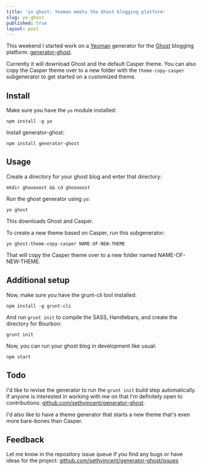 ```yaml
---
title: 'yo ghost: Yeoman meets the Ghost blogging platform'
slug: yo-ghost
published: true
layout: post
---
```


This weekend I started work on a [Yeoman](http://yeoman.io/) generator for the [Ghost](https://ghost.org/) blogging platform: [generator-ghost](https://github.com/sethvincent/generator-ghost).

Currently it will download Ghost and the default Casper theme. You can also copy the Casper theme over to a new folder with the `theme-copy-casper` subgenerator to get started on a customized theme.

## Install

Make sure you have the `yo` module installed:

```
npm install -g yo
```

Install generator-ghost:

```
npm install generator-ghost
```

## Usage

Create a directory for your ghost blog and enter that directory:

```
mkdir ghooooost && cd ghooooost
```

Run the ghost generator using `yo`:

```
yo ghost
```

This downloads Ghost and Casper.

To create a new theme based on Casper, run this subgenerator:

```
yo ghost:theme-copy-casper NAME-OF-NEW-THEME
```

That will copy the Casper theme over to a new folder named NAME-OF-NEW-THEME.

## Additional setup

Now, make sure you have the grunt-cli tool installed:

```
npm install -g grunt-cli
```

And run `grunt init` to compile the SASS, Handlebars, and create the directory for Bourbon:

```
grunt init
```

Now, you can run your ghost blog in development like usual:

```
npm start
```

## Todo
I'd like to revise the generator to run the `grunt init` build step automatically. If anyone is interested in working with me on that I'm definitely open to contributions: [github.com/sethvincent/generator-ghost](https://github.com/sethvincent/generator-ghost).

I'd also like to have a theme generator that starts a new theme that's even more bare-bones than Casper.

## Feedback
Let me know in the repository issue queue if you find any bugs or have ideas for the project: [github.com/sethvincent/generator-ghost/issues](https://github.com/sethvincent/generator-ghost/issues)

